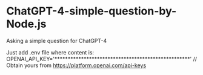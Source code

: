 # ChatGPT-4-simple-question-by-Node.js
Asking a simple question for ChatGPT-4

Just add .env file where content is:
OPENAI_API_KEY='***************************************************' // Obtain yours from https://platform.openai.com/api-keys
